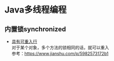 Java多线程编程
==

## 内置锁synchronized

- [具有可重入行](./demo/HelloSync.java)  
对于某个对象，多个方法的锁相同的话，就可以重入  
参考：https://www.jianshu.com/p/5982573172b1

